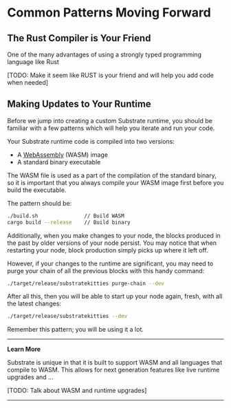 Common Patterns Moving Forward
===

## The Rust Compiler is Your Friend

One of the many advantages of using a strongly typed programming language like Rust

[TODO: Make it seem like RUST is your friend and will help you add code when needed]

## Making Updates to Your Runtime

Before we jump into creating a custom Substrate runtime, you should be familiar with a few patterns which will help you iterate and run your code.

Your Substrate runtime code is compiled into two versions:

 - A [WebAssembly](https://webassembly.org/) (WASM) image
 - A standard binary executable

The WASM file is used as a part of the compilation of the standard binary, so it is important that you always compile your WASM image first before you build the executable.

The pattern should be:

```bash
./build.sh               // Build WASM
cargo build --release    // Build binary
```

Additionally, when you make changes to your node, the blocks produced in the past by older versions of your node persist. You may notice that when restarting your node, block production simply picks up where it left off.

However, if your changes to the runtime are significant, you may need to purge your chain of all the previous blocks with this handy command:

```bash
./target/release/substratekitties purge-chain --dev
```

After all this, then you will be able to start up your node again, fresh, with all the latest changes:

```bash
./target/release/substratekitties --dev
```

Remember this pattern; you will be using it a lot.

---
**Learn More**

Substrate is unique in that it is built to support WASM and all languages that compile to WASM. This allows for next generation features like live runtime upgrades and ...

[TODO: Talk about WASM and runtime upgrades]

---